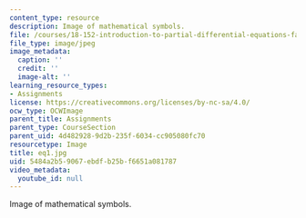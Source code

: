 ```yaml
---
content_type: resource
description: Image of mathematical symbols.
file: /courses/18-152-introduction-to-partial-differential-equations-fall-2005/5484a2b59067ebdfb25bf6651a081787_eq1.jpg
file_type: image/jpeg
image_metadata:
  caption: ''
  credit: ''
  image-alt: ''
learning_resource_types:
- Assignments
license: https://creativecommons.org/licenses/by-nc-sa/4.0/
ocw_type: OCWImage
parent_title: Assignments
parent_type: CourseSection
parent_uid: 4d482928-9d2b-235f-6034-cc905080fc70
resourcetype: Image
title: eq1.jpg
uid: 5484a2b5-9067-ebdf-b25b-f6651a081787
video_metadata:
  youtube_id: null
---
```

Image of mathematical symbols.